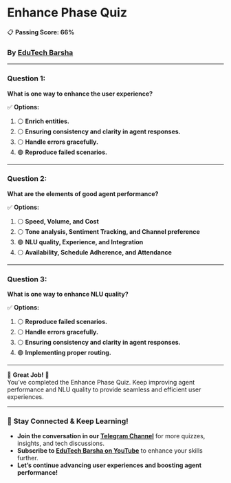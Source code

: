 # **Enhance Phase Quiz**
📋 **Passing Score: 66%**

### By [EduTech Barsha](https://www.youtube.com/@edutechbarsha)

---

### **Question 1:**  
**What is one way to enhance the user experience?**  

✅ **Options:**  
1. ⚪ **Enrich entities.**  
2. ⚪ **Ensuring consistency and clarity in agent responses.**  
3. ⚪ **Handle errors gracefully.**  
4. 🟢 **Reproduce failed scenarios.**  

---

### **Question 2:**  
**What are the elements of good agent performance?**  

✅ **Options:**  
1. ⚪ **Speed, Volume, and Cost**  
2. ⚪ **Tone analysis, Sentiment Tracking, and Channel preference**  
3. 🟢 **NLU quality, Experience, and Integration**  
4. ⚪ **Availability, Schedule Adherence, and Attendance**  

---

### **Question 3:**  
**What is one way to enhance NLU quality?**  

✅ **Options:**  
1. ⚪ **Reproduce failed scenarios.**  
2. ⚪ **Handle errors gracefully.**  
3. ⚪ **Ensuring consistency and clarity in agent responses.**  
4. 🟢 **Implementing proper routing.**  

---

🎉 **Great Job!** 🎉  
You’ve completed the Enhance Phase Quiz. Keep improving agent performance and NLU quality to provide seamless and efficient user experiences.

---

### 🚀 **Stay Connected & Keep Learning!**  
- **Join the conversation in our [Telegram Channel](https://t.me/edutechbarsha)** for more quizzes, insights, and tech discussions.  
- **Subscribe to [EduTech Barsha on YouTube](https://www.youtube.com/@edutechbarsha)** to enhance your skills further.  
- **Let’s continue advancing user experiences and boosting agent performance!**  
